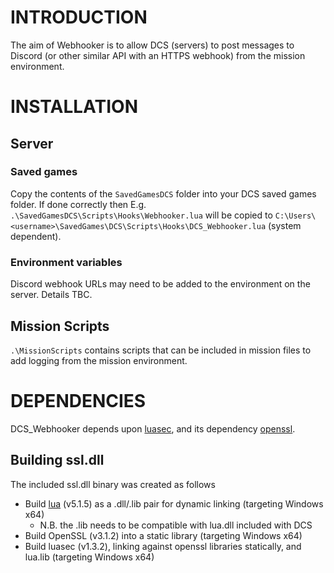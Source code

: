 
# INTRODUCTION

The aim of Webhooker is to allow DCS (servers) to post messages to Discord (or other similar API with an HTTPS webhook) from the mission environment.


# INSTALLATION

## Server

### Saved games
Copy the contents of the `SavedGamesDCS` folder into your DCS saved games folder. If done correctly then E.g. `.\SavedGamesDCS\Scripts\Hooks\Webhooker.lua` will be copied to `C:\Users\<username>\SavedGames\DCS\Scripts\Hooks\DCS_Webhooker.lua` (system dependent).

### Environment variables
Discord webhook URLs may need to be added to the environment on the server. Details TBC.

## Mission Scripts
`.\MissionScripts` contains scripts that can be included in mission files to add logging from the mission environment.

# DEPENDENCIES

DCS_Webhooker depends upon [luasec](https://github.com/brunoos/luasec), and its dependency [openssl](https://github.com/openssl/openssl).

## Building ssl.dll
The included ssl.dll binary was created as follows
* Build [lua](https://www.lua.org/versions.html) (v5.1.5) as a .dll/.lib pair for dynamic linking (targeting Windows x64)
  - N.B. the .lib needs to be compatible with lua.dll included with DCS
* Build OpenSSL (v3.1.2) into a static library (targeting Windows x64)
* Build luasec (v1.3.2), linking against openssl libraries statically, and lua.lib (targeting Windows x64)
